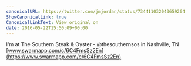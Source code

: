 ```yaml
---
canonicalURL: https://twitter.com/jmjordan/status/734411032043659264
ShowCanonicalLink: true
CanonicalLinkText: View original on
date: 2016-05-22T15:50:09+00:00
---
```

I'm at The Southern Steak &amp; Oyster - @thesouthernsos in Nashville, TN [www.swarmapp.com/c/6C4FmsSz2En](https://www.swarmapp.com/c/6C4FmsSz2En)